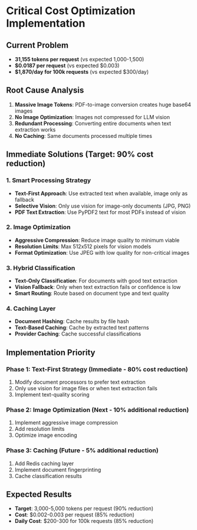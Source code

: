 # Critical Cost Optimization Implementation

## Current Problem
- **31,155 tokens per request** (vs expected 1,000-1,500)
- **$0.0187 per request** (vs expected $0.003)
- **$1,870/day for 100k requests** (vs expected $300/day)

## Root Cause Analysis
1. **Massive Image Tokens**: PDF-to-image conversion creates huge base64 images
2. **No Image Optimization**: Images not compressed for LLM vision
3. **Redundant Processing**: Converting entire documents when text extraction works
4. **No Caching**: Same documents processed multiple times

## Immediate Solutions (Target: 90% cost reduction)

### 1. Smart Processing Strategy
- **Text-First Approach**: Use extracted text when available, image only as fallback
- **Selective Vision**: Only use vision for image-only documents (JPG, PNG)
- **PDF Text Extraction**: Use PyPDF2 text for most PDFs instead of vision

### 2. Image Optimization
- **Aggressive Compression**: Reduce image quality to minimum viable
- **Resolution Limits**: Max 512x512 pixels for vision models
- **Format Optimization**: Use JPEG with low quality for non-critical images

### 3. Hybrid Classification
- **Text-Only Classification**: For documents with good text extraction
- **Vision Fallback**: Only when text extraction fails or confidence is low
- **Smart Routing**: Route based on document type and text quality

### 4. Caching Layer
- **Document Hashing**: Cache results by file hash
- **Text-Based Caching**: Cache by extracted text patterns
- **Provider Caching**: Cache successful classifications

## Implementation Priority

### Phase 1: Text-First Strategy (Immediate - 80% cost reduction)
1. Modify document processors to prefer text extraction
2. Only use vision for image files or when text extraction fails
3. Implement text-quality scoring

### Phase 2: Image Optimization (Next - 10% additional reduction)
1. Implement aggressive image compression
2. Add resolution limits
3. Optimize image encoding

### Phase 3: Caching (Future - 5% additional reduction)
1. Add Redis caching layer
2. Implement document fingerprinting
3. Cache classification results

## Expected Results
- **Target**: 3,000-5,000 tokens per request (90% reduction)
- **Cost**: $0.002-0.003 per request (85% reduction)
- **Daily Cost**: $200-300 for 100k requests (85% reduction)
